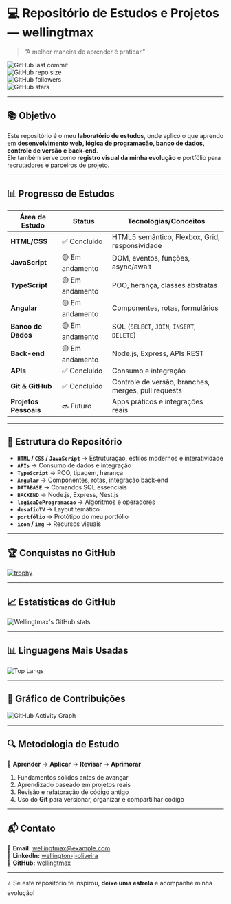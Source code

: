 # 💻 Repositório de Estudos e Projetos — **wellingtmax**  

> “A melhor maneira de aprender é praticar.”  

![GitHub last commit](https://img.shields.io/github/last-commit/wellingtmax?style=for-the-badge&color=brightgreen)  
![GitHub repo size](https://img.shields.io/github/repo-size/wellingtmax?style=for-the-badge&color=blue)  
![GitHub followers](https://img.shields.io/github/followers/wellingtmax?style=for-the-badge&color=yellow)  
![GitHub stars](https://img.shields.io/github/stars/wellingtmax?style=for-the-badge&color=orange)  

---

## 📚 Objetivo  

Este repositório é o meu **laboratório de estudos**, onde aplico o que aprendo em **desenvolvimento web, lógica de programação, banco de dados, controle de versão e back-end**.  
Ele também serve como **registro visual da minha evolução** e portfólio para recrutadores e parceiros de projeto.  

---

## 📊 Progresso de Estudos  

| Área de Estudo | Status | Tecnologias/Conceitos |
|----------------|--------|-----------------------|
| **HTML/CSS** | ✅ Concluído | HTML5 semântico, Flexbox, Grid, responsividade |
| **JavaScript** | 🟡 Em andamento | DOM, eventos, funções, async/await |
| **TypeScript** | 🟡 Em andamento | POO, herança, classes abstratas |
| **Angular** | 🟡 Em andamento | Componentes, rotas, formulários |
| **Banco de Dados** | 🟡 Em andamento | SQL (`SELECT`, `JOIN`, `INSERT`, `DELETE`) |
| **Back-end** | 🟡 Em andamento | Node.js, Express, APIs REST |
| **APIs** | ✅ Concluído | Consumo e integração |
| **Git & GitHub** | ✅ Concluído | Controle de versão, branches, merges, pull requests |
| **Projetos Pessoais** | 🔜 Futuro | Apps práticos e integrações reais |

---

## 📂 Estrutura do Repositório  

- **`HTML` / `CSS` / `JavaScript`** → Estruturação, estilos modernos e interatividade  
- **`APIs`** → Consumo de dados e integração  
- **`TypeScript`** → POO, tipagem, herança  
- **`Angular`** → Componentes, rotas, integração back-end  
- **`DATABASE`** → Comandos SQL essenciais  
- **`BACKEND`** → Node.js, Express, Nest.js  
- **`logicaDeProgramacao`** → Algoritmos e operadores  
- **`desafioTV`** → Layout temático  
- **`portfólio`** → Protótipo do meu portfólio  
- **`icon` / `img`** → Recursos visuais  

---

## 🏆 Conquistas no GitHub  

[![trophy](https://github-profile-trophy.vercel.app/?username=wellingtmax&theme=onedark&row=1&column=6)](https://github.com/ryo-ma/github-profile-trophy)  

---

## 📈 Estatísticas do GitHub  

![Wellingtmax's GitHub stats](https://github-readme-stats.vercel.app/api?username=wellingtmax&show_icons=true&theme=radical)  

---

## 📊 Linguagens Mais Usadas  

![Top Langs](https://github-readme-stats.vercel.app/api/top-langs/?username=wellingtmax&layout=compact&theme=radical)  

---

## 📅 Gráfico de Contribuições  

![GitHub Activity Graph](https://github-readme-activity-graph.vercel.app/graph?username=wellingtmax&theme=react-dark&hide_border=true&area=true)  

---

## 🔍 Metodologia de Estudo  

📌 **Aprender** → **Aplicar** → **Revisar** → **Aprimorar**  

1. Fundamentos sólidos antes de avançar  
2. Aprendizado baseado em projetos reais  
3. Revisão e refatoração de código antigo  
4. Uso do **Git** para versionar, organizar e compartilhar código  

---

## 📬 Contato  

📧 **Email:** wellingtmax@example.com  
💼 **LinkedIn:** [wellington-j-oliveira](https://www.linkedin.com/in/wellington-j-oliveira-b431b6b1)  
🐙 **GitHub:** [wellingtmax](https://github.com/wellingtmax)  

---

⭐ Se este repositório te inspirou, **deixe uma estrela** e acompanhe minha evolução!  

